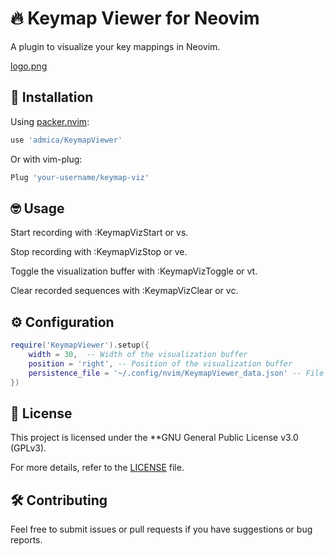 # 🔥 Keymap Viewer for Neovim

A plugin to visualize your key mappings in Neovim.

[logo.png](logo.png)

## 🚀 Installation

Using [packer.nvim](https://github.com/admica/KeymapViewer.nvim):
```lua
use 'admica/KeymapViewer'
```

Or with vim-plug:
```lua
Plug 'your-username/keymap-viz'
```

## 🤓 Usage

Start recording with :KeymapVizStart or <Leader>vs.

Stop recording with :KeymapVizStop or <Leader>ve.

Toggle the visualization buffer with :KeymapVizToggle or <Leader>vt.

Clear recorded sequences with :KeymapVizClear or <Leader>vc.

## ⚙️ Configuration

```lua
require('KeymapViewer').setup({
    width = 30,  -- Width of the visualization buffer
    position = 'right', -- Position of the visualization buffer
    persistence_file = '~/.config/nvim/KeymapViewer_data.json' -- File to save/load sequences
})
```

## 📝 License

This project is licensed under the **GNU General Public License v3.0 (GPLv3).

For more details, refer to the [LICENSE](LICENSE) file.

## 🛠️ Contributing

Feel free to submit issues or pull requests if you have suggestions or bug reports.
